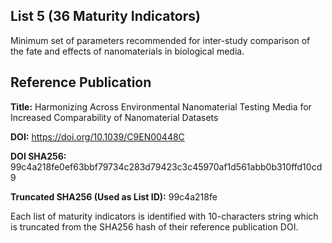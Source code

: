 ## List 5 (36 Maturity Indicators)

Minimum set of parameters recommended for inter-study comparison of the fate and effects of nanomaterials in biological media.

## Reference Publication

**Title:** Harmonizing Across Environmental Nanomaterial Testing Media for Increased Comparability of Nanomaterial Datasets

**DOI:** https://doi.org/10.1039/C9EN00448C

**DOI SHA256:** 99c4a218fe0ef63bbf79734c283d79423c3c45970af1d561abb0b310ffd10cd9

**Truncated SHA256 (Used as List ID):** 99c4a218fe

Each list of maturity indicators is identified with 10-characters string which is truncated from the SHA256 hash of their reference publication DOI.